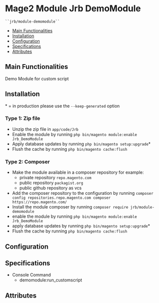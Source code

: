 # Mage2 Module Jrb DemoModule

    ``jrb/module-demomodule``

 - [Main Functionalities](#markdown-header-main-functionalities)
 - [Installation](#markdown-header-installation)
 - [Configuration](#markdown-header-configuration)
 - [Specifications](#markdown-header-specifications)
 - [Attributes](#markdown-header-attributes)


## Main Functionalities
Demo Module for custom script

## Installation
\* = in production please use the `--keep-generated` option

### Type 1: Zip file

 - Unzip the zip file in `app/code/Jrb`
 - Enable the module by running `php bin/magento module:enable Jrb_DemoModule`
 - Apply database updates by running `php bin/magento setup:upgrade`\*
 - Flush the cache by running `php bin/magento cache:flush`

### Type 2: Composer

 - Make the module available in a composer repository for example:
    - private repository `repo.magento.com`
    - public repository `packagist.org`
    - public github repository as vcs
 - Add the composer repository to the configuration by running `composer config repositories.repo.magento.com composer https://repo.magento.com/`
 - Install the module composer by running `composer require jrb/module-demomodule`
 - enable the module by running `php bin/magento module:enable Jrb_DemoModule`
 - apply database updates by running `php bin/magento setup:upgrade`\*
 - Flush the cache by running `php bin/magento cache:flush`


## Configuration




## Specifications

 - Console Command
	- demomodule:run_customscript


## Attributes



